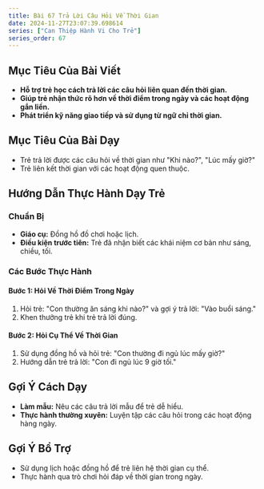 ```yaml
---
title: Bài 67 Trả Lời Câu Hỏi Về Thời Gian
date: 2024-11-27T23:07:39.698614
series: ["Can Thiệp Hành Vi Cho Trẻ"]
series_order: 67
---
```


## Mục Tiêu Của Bài Viết
- **Hỗ trợ trẻ học cách trả lời các câu hỏi liên quan đến thời gian.**
- **Giúp trẻ nhận thức rõ hơn về thời điểm trong ngày và các hoạt động gắn liền.**
- **Phát triển kỹ năng giao tiếp và sử dụng từ ngữ chỉ thời gian.**

## Mục Tiêu Của Bài Dạy
- Trẻ trả lời được các câu hỏi về thời gian như "Khi nào?", "Lúc mấy giờ?"
- Trẻ liên kết thời gian với các hoạt động quen thuộc.

## Hướng Dẫn Thực Hành Dạy Trẻ

### Chuẩn Bị
- **Giáo cụ:** Đồng hồ đồ chơi hoặc lịch.
- **Điều kiện trước tiên:** Trẻ đã nhận biết các khái niệm cơ bản như sáng, chiều, tối.

### Các Bước Thực Hành
#### Bước 1: Hỏi Về Thời Điểm Trong Ngày
1. Hỏi trẻ: "Con thường ăn sáng khi nào?" và gợi ý trả lời: "Vào buổi sáng."
2. Khen thưởng trẻ khi trẻ trả lời đúng.

#### Bước 2: Hỏi Cụ Thể Về Thời Gian
1. Sử dụng đồng hồ và hỏi trẻ: "Con thường đi ngủ lúc mấy giờ?"
2. Hướng dẫn trẻ trả lời: "Con đi ngủ lúc 9 giờ tối."

## Gợi Ý Cách Dạy
- **Làm mẫu:** Nêu các câu trả lời mẫu để trẻ dễ hiểu.
- **Thực hành thường xuyên:** Luyện tập các câu hỏi trong các hoạt động hàng ngày.

## Gợi Ý Bổ Trợ
- Sử dụng lịch hoặc đồng hồ để trẻ liên hệ thời gian cụ thể.
- Thực hành qua trò chơi hỏi đáp về thời gian trong ngày.

